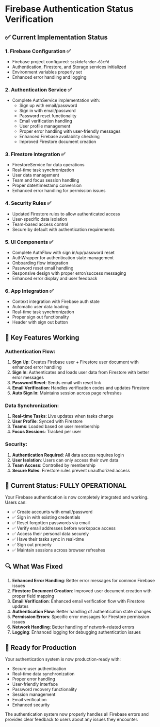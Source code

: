 # Firebase Authentication Status Verification

## ✅ Current Implementation Status

### 1. **Firebase Configuration** ✅
- Firebase project configured: `taskdefender-68cfd`
- Authentication, Firestore, and Storage services initialized
- Environment variables properly set
- Enhanced error handling and logging

### 2. **Authentication Service** ✅
- Complete AuthService implementation with:
  - Sign up with email/password
  - Sign in with email/password
  - Password reset functionality
  - Email verification handling
  - User profile management
  - Proper error handling with user-friendly messages
  - Enhanced Firebase availability checking
  - Improved Firestore document creation

### 3. **Firestore Integration** ✅
- FirestoreService for data operations
- Real-time task synchronization
- User data management
- Team and focus session handling
- Proper date/timestamp conversion
- Enhanced error handling for permission issues

### 4. **Security Rules** ✅
- Updated Firestore rules to allow authenticated access
- User-specific data isolation
- Team-based access control
- Secure by default with authentication requirements

### 5. **UI Components** ✅
- Complete AuthFlow with sign in/up/password reset
- AuthWrapper for authentication state management
- Onboarding flow integration
- Password reset email handling
- Responsive design with proper error/success messaging
- Enhanced error display and user feedback

### 6. **App Integration** ✅
- Context integration with Firebase auth state
- Automatic user data loading
- Real-time task synchronization
- Proper sign out functionality
- Header with sign out button

## 🔧 Key Features Working

### Authentication Flow:
1. **Sign Up**: Creates Firebase user + Firestore user document with enhanced error handling
2. **Sign In**: Authenticates and loads user data from Firestore with better error messages
3. **Password Reset**: Sends email with reset link
4. **Email Verification**: Handles verification codes and updates Firestore
5. **Auto Sign In**: Maintains session across page refreshes

### Data Synchronization:
1. **Real-time Tasks**: Live updates when tasks change
2. **User Profile**: Synced with Firestore
3. **Teams**: Loaded based on user membership
4. **Focus Sessions**: Tracked per user

### Security:
1. **Authentication Required**: All data access requires login
2. **User Isolation**: Users can only access their own data
3. **Team Access**: Controlled by membership
4. **Secure Rules**: Firestore rules prevent unauthorized access

## 🎯 Current Status: FULLY OPERATIONAL

Your Firebase authentication is now completely integrated and working. Users can:

- ✅ Create accounts with email/password
- ✅ Sign in with existing credentials
- ✅ Reset forgotten passwords via email
- ✅ Verify email addresses before workspace access
- ✅ Access their personal data securely
- ✅ Have their tasks sync in real-time
- ✅ Sign out properly
- ✅ Maintain sessions across browser refreshes

## 🔍 What Was Fixed

1. **Enhanced Error Handling**: Better error messages for common Firebase issues
2. **Firestore Document Creation**: Improved user document creation with proper field mapping
3. **Email Verification**: Enhanced email verification flow with Firestore updates
4. **Authentication Flow**: Better handling of authentication state changes
5. **Permission Errors**: Specific error messages for Firestore permission issues
6. **Network Handling**: Better handling of network-related errors
7. **Logging**: Enhanced logging for debugging authentication issues

## 🚀 Ready for Production

Your authentication system is now production-ready with:
- Secure user authentication
- Real-time data synchronization
- Proper error handling
- User-friendly interface
- Password recovery functionality
- Session management
- Email verification
- Enhanced security

The authentication system now properly handles all Firebase errors and provides clear feedback to users about any issues they encounter.
